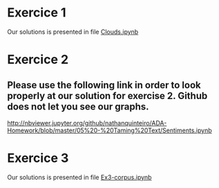 # Exercice 1

Our solutions is presented in file [Clouds.ipynb](https://github.com/nathanquinteiro/ADA-Homework/blob/master/05%20-%20Taming%20Text/Clouds.ipynb)

# Exercice 2

## **Please use the following link in order to look properly at our solution for exercise 2. Github does not let you see our graphs.**

<http://nbviewer.jupyter.org/github/nathanquinteiro/ADA-Homework/blob/master/05%20-%20Taming%20Text/Sentiments.ipynb>


# Exercice 3

Our solutions is presented in file [Ex3-corpus.ipynb](https://github.com/nathanquinteiro/ADA-Homework/blob/master/05%20-%20Taming%20Text/Ex3-corpus.ipynb)
